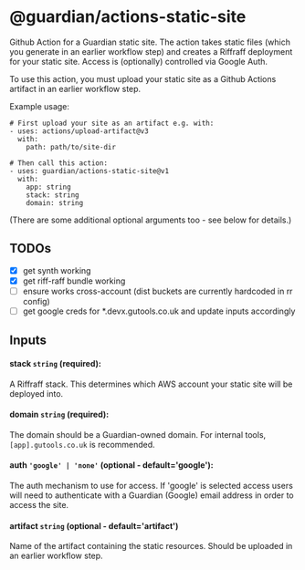 # @guardian/actions-static-site

Github Action for a Guardian static site. The action takes static files (which
you generate in an earlier workflow step) and creates a Riffraff deployment for
your static site. Access is (optionally) controlled via Google Auth.

To use this action, you must upload your static site as a Github Actions
artifact in an earlier workflow step.

Example usage:

```
# First upload your site as an artifact e.g. with:
- uses: actions/upload-artifact@v3
  with:
    path: path/to/site-dir

# Then call this action:
- uses: guardian/actions-static-site@v1
  with:
    app: string
    stack: string
    domain: string
```

(There are some additional optional arguments too - see below for details.)

## TODOs

- [x] get synth working
- [x] get riff-raff bundle working
- [ ] ensure works cross-account (dist buckets are currently hardcoded in rr config)
- [ ] get google creds for \*.devx.gutools.co.uk and update inputs accordingly

## Inputs

#### **stack** `string` (required):

A Riffraff stack. This determines which AWS account your static site will be
deployed into.

#### **domain** `string` (required):

The domain should be a Guardian-owned domain. For internal tools,
`[app].gutools.co.uk` is recommended.

#### **auth** `'google' | 'none'` (optional - default='google'):

The auth mechanism to use for access. If 'google' is selected access users will
need to authenticate with a Guardian (Google) email address in order to access
the site.

#### **artifact** `string` (optional - default='artifact')

Name of the artifact containing the static resources. Should be uploaded in
an earlier workflow step.
